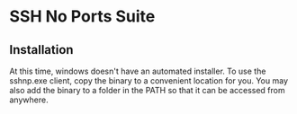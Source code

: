 # SSH No Ports Suite

## Installation

At this time, windows doesn't have an automated installer. To use the sshnp.exe
client, copy the binary to a convenient location for you. You may also add the
binary to a folder in the PATH so that it can be accessed from anywhere.
